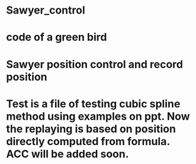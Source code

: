 # Sawyer_control
# code of a green bird
# Sawyer position control and record position
# Test is a file of testing cubic spline method using examples on ppt. Now the replaying is based on position directly computed from formula. ACC will be added soon.

